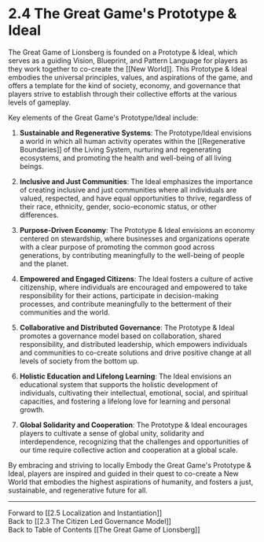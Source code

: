 # 2.4 The Great Game's Prototype & Ideal

The Great Game of Lionsberg is founded on a Prototype & Ideal, which serves as a guiding Vision, Blueprint, and Pattern Language for players as they work together to co-create the [[New World]]. This Prototype & Ideal embodies the universal principles, values, and aspirations of the game, and offers a template for the kind of society, economy, and governance that players strive to establish through their collective efforts at the various levels of gameplay. 

Key elements of the Great Game's Prototype/Ideal include:

1.  **Sustainable and Regenerative Systems**: The Prototype/Ideal envisions a world in which all human activity operates within the [[Regenerative Boundaries]] of the Living System, nurturing and regenerating ecosystems, and promoting the health and well-being of all living beings.
    
2.  **Inclusive and Just Communities**: The Ideal emphasizes the importance of creating inclusive and just communities where all individuals are valued, respected, and have equal opportunities to thrive, regardless of their race, ethnicity, gender, socio-economic status, or other differences.
    
3.  **Purpose-Driven Economy**: The Prototype & Ideal envisions an economy centered on stewardship, where businesses and organizations operate with a clear purpose of promoting the common good across generations, by contributing meaningfully to the well-being of people and the planet.
    
4.  **Empowered and Engaged Citizens**: The Ideal fosters a culture of active citizenship, where individuals are encouraged and empowered to take responsibility for their actions, participate in decision-making processes, and contribute meaningfully to the betterment of their communities and the world.
    
5.  **Collaborative and Distributed Governance**: The Prototype & Ideal promotes a governance model based on collaboration, shared responsibility, and distributed leadership, which empowers individuals and communities to co-create solutions and drive positive change at all levels of society from the bottom up.
    
6.  **Holistic Education and Lifelong Learning**: The Ideal envisions an educational system that supports the holistic development of individuals, cultivating their intellectual, emotional, social, and spiritual capacities, and fostering a lifelong love for learning and personal growth.
    
7.  **Global Solidarity and Cooperation**: The Prototype & Ideal encourages players to cultivate a sense of global unity, solidarity and interdependence, recognizing that the challenges and opportunities of our time require collective action and cooperation at a global scale.
    

By embracing and striving to locally Embody the Great Game's Prototype & Ideal, players are inspired and guided in their quest to co-create a New World that embodies the highest aspirations of humanity, and fosters a just, sustainable, and regenerative future for all.

____

Forward to [[2.5 Localization and Instantiation]]    
Back to [[2.3 The Citizen Led Governance Model]]  
Back to Table of Contents [[The Great Game of Lionsberg]]  